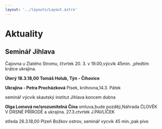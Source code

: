 ```yaml
---
layout: '../layouts/Layout.astro'
---
```


# Aktuality

## Seminář Jihlava
Čajovna u Zlatého Stromu, čtvrtek 20. 3. v 19.00,výcvik 45min. ,předtím krátce ukrajina. 

**Úterý 18.3.18,00 Tomáš Holub, Týn - Čihovice**

**Ukrajina - Petra Procházková**
Písek, knihovna,14.3. Pátek

seminář výcvik skautský institut Jihlava koncem dubna

**Olga Lomová ne/srozumitelná Čína** omluva,bude později,Náhrada ČLOVĚK V DRSNÉ PŘÍRODĚ a  ukrajina.  27.3.ctvrtek J.PAVLÍČEK 

středa 26.3.18,00 Plzeň Božkov ostrov, seminář vycvik 45 min.,pak pivo











